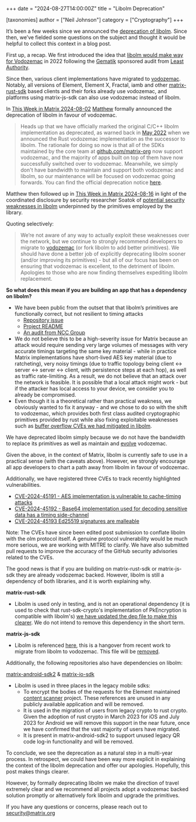 +++
date = "2024-08-27T14:00:00Z"
title = "Libolm Deprecation"

[taxonomies]
author = ["Neil Johnson"]
category = ["Cryptography"]
+++

It’s been a few weeks since we announced the [deprecation of libolm](https://gitlab.matrix.org/matrix-org/olm/-/blob/master/README.md?ref\_type=heads\#important-libolm-is-now-deprecated). Since then, we’ve fielded some questions on the subject and thought it would be helpful to collect this context in a blog post.

First up, a recap. We first introduced the idea that [libolm would make way for Vodozemac](https://matrix.org/blog/2022/05/16/independent-public-audit-of-vodozemac-a-native-rust-reference-implementation-of-matrix-end-to-end-encryption/) in 2022 following the [Gematik](https://www.gematik.de/) sponsored audit from [Least Authority](https://leastauthority.com/).

Since then, various client implementations have migrated to [vodozemac](https://github.com/matrix-org/vodozemac). Notably, all versions of Element, Element X, Fractal, iamb and other [matrix-rust-sdk](https://github.com/matrix-org/matrix-rust-sdk) based clients and their forks already use vodozemac, and platforms using matrix-js-sdk can also use vodozemac instead of libolm.

In [This Week in Matrix 2024-08-02](https://matrix.org/blog/2024/08/02/this-week-in-matrix-2024-08-02/\#vodozemac-website) [Matthew](https://matrix.to/#/@matthew:matrix.org) formally announced the deprecation of libolm in favour of vodozemac.

> Heads up that we have officially marked the original C/C++ libolm implementation as deprecated, as warned back in [May 2022](https://matrix.org/blog/2022/05/16/independent-public-audit-of-vodozemac-a-native-rust-reference-implementation-of-matrix-end-to-end-encryption/) when we announced the Rust vodozemac implementation as the successor to libolm. The rationale for doing so now is that all of the SDKs maintained by the core team at [github.com/matrix-org](https://github.com/matrix-org) now support vodozemac, and the majority of apps built on top of them have now successfully switched over to vodozemac. Meanwhile, we simply don't have bandwidth to maintain and support both vodozemac and libolm, so our maintenance will be focused on vodozemac going forwards. You can find the official deprecation notice [here](https://gitlab.matrix.org/matrix-org/olm/-/blob/master/README.md?ref\_type=heads\#important-libolm-is-now-deprecated).

Matthew then followed up in [This Week in Matrix 2024-08-16](https://matrix.org/blog/2024/08/16/this-week-in-matrix-2024-08-16/\#dept-of-encryption-closed-lock-with-key) in light of the coordinated disclosure by security researcher Soatok of [potential security weaknesses in libolm](https://soatok.blog/2024/08/14/security-issues-in-matrixs-olm-library/) underpinned by the primitives employed by the library.

Quoting selectively:

> We’re not aware of any way to actually exploit these weaknesses over the network, but we continue to strongly recommend developers to migrate to [vodozemac](https://github.com/matrix-org/vodozemac) (or fork libolm to add better primitives). We should have done a better job of explicitly deprecating libolm sooner (and/or improving its primitives) \- but all of our focus has been on ensuring that vodozemac is excellent, to the detriment of libolm. Apologies to those who are now finding themselves expediting libolm replacement.

**So what does this mean if you are building an app that has a dependency on libolm?**

* We have been public from the outset that that libolm’s primitives are functionally correct, but not resilient to timing attacks
  * [Repository issue](https://github.com/matrix-org/olm/issues/3)
  * [Project README](https://gitlab.matrix.org/matrix-org/olm/-/blob/master/lib/crypto-algorithms/README.md)
  * [An audit from NCC Group](https://matrix.org/blog/2016/11/21/matrix-s-olm-end-to-end-encryption-security-assessment-released-and-implemented-cross-platform-on-riot-at-last/)
* We do not believe this to be a high-severity issue for Matrix because an attack would require sending very large volumes of messages with very accurate timings targeting the same key material \- while in practice Matrix implementations have short-lived AES key material (due to ratcheting), very noisy timings (due to traffic topology being client ↔ server ↔ server ↔ client, with persistence steps at each hop), as well as traffic rate-limiting. As a result, we do not believe that an attack over the network is feasible. It is possible that a local attack might work \- but if the attacker has local access to your device, we consider you to already be compromised.
* Even though it is a theoretical rather than practical weakness, we obviously wanted to fix it anyway \- and we chose to do so with the shift to vodozemac, which provides both first class audited cryptographic primitives provided by rust while also fixing exploitable weaknesses such as [buffer overflow CVEs we had mitigated in libolm](https://matrix.org/blog/2021/12/13/disclosure-buffer-overflow-in-libolm-and-matrix-js-sdk/).

We have deprecated libolm simply because we do not have the bandwidth to replace its primitives as well as maintain and [evolve](https://github.com/matrix-org/vodozemac/pull/171) vodozemac.

Given the above, in the context of Matrix, libolm is currently safe to use in a practical sense (with the caveats above). However, we strongly encourage all app developers to chart a path away from libolm in favour of vodozemac.

Additionally, we have registered three CVEs to track recently highlighted vulnerabilities.

* [CVE-2024-45191 \- AES implementation is vulnerable to cache-timing attacks](https://nvd.nist.gov/vuln/detail/CVE-2024-45191)
* [CVE-2024-45192 \- Base64 implementation used for decoding sensitive data has a timing side-channel](https://nvd.nist.gov/vuln/detail/CVE-2024-45192)
* [CVE-2024-45193 Ed25519 signatures are malleable](https://nvd.nist.gov/vuln/detail/CVE-2024-45193)

Note: The CVEs have since been edited post submission to conflate libolm with the olm protocol itself. A genuine protocol vulnerability would be much more serious, we are working with MITRE to clarify. We have also submitted pull requests to improve the accuracy of the GitHub security advisories related to the CVEs.

The good news is that if you are building on matrix-rust-sdk or matrix-js-sdk they are already vodozemac backed. However, libolm is still a dependency of both libraries, and it is worth explaining why.

**matrix-rust-sdk**

* Libolm is used only in testing, and is not an operational dependency (it is used to check that rust-sdk-crypto's implementation of PkEncryption is compatible with libolm's) [we have updated the dep file to make this clearer](https://github.com/matrix-org/matrix-rust-sdk/pull/3860/files). We do not intend to remove this dependency in the short term.

**matrix-js-sdk**

* Libolm is referenced [here](https://github.com/matrix-org/matrix-js-sdk/blob/c408c0d1d517eeac98c7ee11d99a6a8a874ecda5/src/crypto/backup.ts\#L666), this is a hangover from recent work to migrate from libolm to vodozemac. This file will be [removed](https://github.com/element-hq/element-web/issues/26922).

Additionally, the following repositories also have dependencies on libolm:

[matrix-android-sdk2](https://github.com/matrix-org/matrix-android-sdk2) & [matrix-io-sdk](https://github.com/matrix-org/matrix-ios-sdk)

* Libolm is used in three places in the legacy mobile sdks:
  * To encrypt the bodies of the requests for the Element maintained [content scanner](https://github.com/element-hq/matrix-content-scanner-python) project. These references are unused in any publicly available application and will be removed.
  * It is used in the migration of users from legacy crypto to rust crypto. Given the adoption of rust crypto in March 2023 for iOS and July 2023 for Android we will remove this support in the near future, once we have confirmed that the vast majority of users have migrated.
  * It is present in matrix-android-sdk2 to support unused legacy QR code log-in functionality and will be removed.


To conclude, we see the deprecation as a natural step in a multi-year process. In retrospect, we could have been way more explicit in explaining the context of the libolm deprecation and offer our apologies. Hopefully, this post makes things clearer.

However, by formally deprecating libolm we make the direction of travel extremely clear and we recommend all projects adopt a vodozemac backed solution promptly or alternatively fork libolm and upgrade the primitives.

If you have any questions or concerns, please reach out to security@matrix.org

